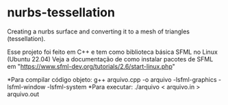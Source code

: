 # nurbs-tessellation
Creating a nurbs surface and converting it to a mesh of triangles (tessellation).

Esse projeto foi feito em C++ e tem como biblioteca básica SFML no Linux (Ubuntu 22.04)
Veja a documentação de como instalar pacotes de SFML em "https://www.sfml-dev.org/tutorials/2.6/start-linux.php"

*Para compilar código objeto:
g++ arquivo.cpp -o arquivo -lsfml-graphics -lsfml-window -lsfml-system
*Para executar:
./arquivo < arquivo.in > arquivo.out
